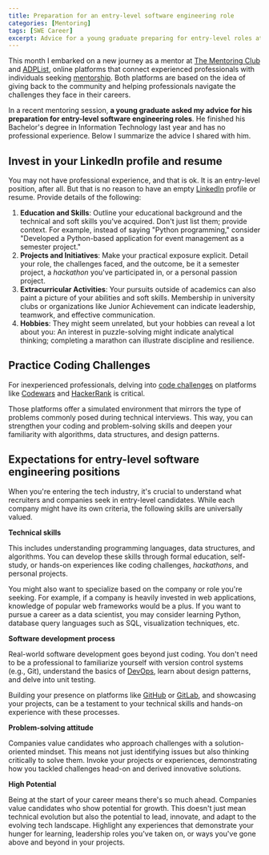 ```yaml
---
title: Preparation for an entry-level software engineering role
categories: [Mentoring]
tags: [SWE Career]
excerpt: Advice for a young graduate preparing for entry-level roles at tech companies
---
```


This month I embarked on a new journey as a mentor at [The Mentoring Club](https://www.mentoring-club.com/) and [ADPList](https://adplist.org), online platforms that connect experienced professionals with individuals seeking [mentorship](/personal-dev/mentoring). Both platforms are based on the idea of giving back to the community and helping professionals navigate the challenges they face in their careers.

In a recent mentoring session, **a young graduate asked my advice for his preparation for entry-level software engineering roles**. He finished his Bachelor's degree in Information Technology last year and has no professional experience. Below I summarize the advice I shared with him.

## Invest in your LinkedIn profile and resume

You may not have professional experience, and that is ok. It is an entry-level position, after all. But that is no reason to have an empty [LinkedIn](https://www.linkedin.com) profile or resume. Provide details of the following:

1. **Education and Skills**: Outline your educational background and the technical and soft skills you've acquired. Don't just list them; provide context. For example, instead of saying "Python programming," consider "Developed a Python-based application for event management as a semester project."
2. **Projects and Initiatives**: Make your practical exposure explicit. Detail your role, the challenges faced, and the outcome, be it a semester project, a *hackathon* you've participated in, or a personal passion project.
3. **Extracurricular Activities**: Your pursuits outside of academics can also paint a picture of your abilities and soft skills. Membership in university clubs or organizations like Junior Achievement can indicate leadership, teamwork, and effective communication.
4. **Hobbies**: They might seem unrelated, but your hobbies can reveal a lot about you: An interest in puzzle-solving might indicate analytical thinking; completing a marathon can illustrate discipline and resilience.

## Practice Coding Challenges

For inexperienced professionals, delving into [code challenges](/swe/coding/code-kata) on platforms like [Codewars](https://www.codewars.com/) and [HackerRank](https://www.hackerrank.com) is critical.

Those platforms offer a simulated environment that mirrors the type of problems commonly posed during technical interviews. This way, you can strengthen your coding and problem-solving skills and deepen your familiarity with algorithms, data structures, and design patterns.

## Expectations for entry-level software engineering positions

When you're entering the tech industry, it's crucial to understand what recruiters and companies seek in entry-level candidates. While each company might have its own criteria, the following skills are universally valued.

**Technical skills**

This includes understanding programming languages, data structures, and algorithms. You can develop these skills through formal education, self-study, or hands-on experiences like coding challenges, *hackathons*, and personal projects.

You might also want to specialize based on the company or role you're seeking. For example, if a company is heavily invested in web applications, knowledge of popular web frameworks would be a plus. If you want to pursue a career as a data scientist, you may consider learning Python, database query languages such as SQL, visualization techniques, etc.

**Software development process**

Real-world software development goes beyond just coding. You don't need to be a professional to familiarize yourself with version control systems (e.g., Git), understand the basics of [DevOps](/swe/devops), learn about design patterns, and delve into unit testing.

Building your presence on platforms like [GitHub](https://github.com/) or [GitLab](https://gitlab.com), and showcasing your projects, can be a testament to your technical skills and hands-on experience with these processes.

**Problem-solving attitude**

Companies value candidates who approach challenges with a solution-oriented mindset. This means not just identifying issues but also thinking critically to solve them. Invoke your projects or experiences, demonstrating how you tackled challenges head-on and derived innovative solutions.

**High Potential**

Being at the start of your career means there's so much ahead. Companies value candidates who show potential for growth. This doesn't just mean technical evolution but also the potential to lead, innovate, and adapt to the evolving tech landscape. Highlight any experiences that demonstrate your hunger for learning, leadership roles you've taken on, or ways you've gone above and beyond in your projects.
